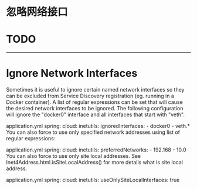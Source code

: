 # 忽略网络接口

# TODO

---

# Ignore Network Interfaces

Sometimes it is useful to ignore certain named network interfaces so they can be excluded from Service Discovery registration (eg. running in a Docker container). A list of regular expressions can be set that will cause the desired network interfaces to be ignored. The following configuration will ignore the "docker0" interface and all interfaces that start with "veth".

application.yml
spring:
  cloud:
    inetutils:
      ignoredInterfaces:
        - docker0
        - veth.*
You can also force to use only specified network addresses using list of regular expressions:

application.yml
spring:
  cloud:
    inetutils:
      preferredNetworks:
        - 192.168
        - 10.0
You can also force to use only site local addresses. See Inet4Address.html.isSiteLocalAddress() for more details what is site local address.

application.yml
spring:
  cloud:
    inetutils:
      useOnlySiteLocalInterfaces: true
